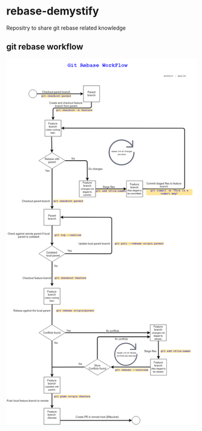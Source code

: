 # rebase-demystify
Repositry to share git rebase related knowledge

## git rebase workflow
![alt text](https://github.com/mal90/rebase-demystify/blob/master/git%20workflow%20latest.png)

